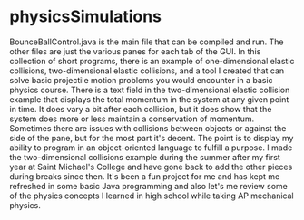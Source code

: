 # physicsSimulations

BounceBallControl.java is the main file that can be compiled and run. The other files are just the various panes for each tab
of the GUI. In this collection of short programs, there is an example of one-dimensional elastic collisions, two-dimensional
elastic collisions, and a tool I created that can solve basic projectile motion problems you would encounter in a basic physics
course. There is a text field in the two-dimensional elastic collision example that displays the total momentum in the system
at any given point in time. It does vary a bit after each collision, but it does show that the system does more or less
maintain a conservation of momentum. Sometimes there are issues with collisions between objects or against the side of the pane,
but for the most part it's decent. The point is to display my ability to program in an object-oriented language to fulfill
a purpose. I made the two-dimensional collisions example during the summer after my first year at Saint Michael's College and 
have gone back to add the other pieces during breaks since then. It's been a fun project for me and has kept me refreshed in some
basic Java programming and also let's me review some of the physics concepts I learned in high school while taking AP mechanical
physics.
